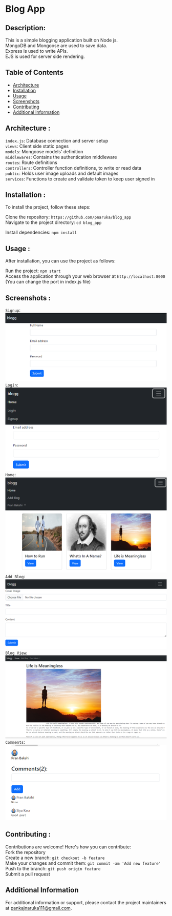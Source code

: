 # Blog App

## Description:
This is a simple blogging application built on Node js. \
MongoDB and Mongoose are used to save data. \
Express is used to write APIs. \
EJS is used for server side rendering.

## Table of Contents

- [Architecture](#architecture)
- [Installation](#installation)
- [Usage](#usage)
- [Screenshots](#screenshots)
- [Contributing](#contributing)
- [Additional Information](#addinfo)

## Architecture <a name="architecture"></a>:
`index.js`: Database connection and server setup\
`views`: Client side static pages\
`models`: Mongoose models' definition\
`middlewares`: Contains the authentication middleware\
`routes`: Route definitions\
`controllers`: Controller function definitions, to write or read data\
`public`: Holds user image uploads and default images\
`services`: Functions to create and validate token to keep user signed in

## Installation <a name="installation"></a>:
To install the project, follow these steps:

Clone the repository: `https://github.com/pnaruka/blog_app`\
Navigate to the project directory: `cd blog_app`

Install dependencies: `npm install`

## Usage <a name="usage"></a>:
After installation, you can use the project as follows:

Run the project: `npm start`\
Access the application through your web browser at `http://localhost:8000` \
(You can change the port in index.js file)

## Screenshots <a name="screenshots"></a>:
`Signup`: ![Signup](readMe_screenshots/signup.png) \
`Login`: ![Login](readMe_screenshots/login.png) \
`Home`: ![Home](readMe_screenshots/home.png) \
`Add Blog`: ![Add Blog](readMe_screenshots/addBlog.png) \
`Blog View`: ![Blog View](readMe_screenshots/viewBlog.png) \
`Comments`: ![Comments](readMe_screenshots/comments.png) 

## Contributing <a name="contributing"></a>:
Contributions are welcome! Here's how you can contribute:\
Fork the repository\
Create a new branch: `git checkout -b feature`\
Make your changes and commit them: `git commit -am 'Add new feature'`\
Push to the branch: `git push origin feature`\
Submit a pull request

## Additional Information <a name="addinfo"></a>

For additional information or support, please contact the project maintainers at pankajnaruka111@gmail.com.